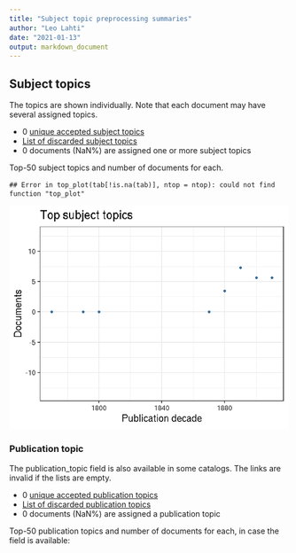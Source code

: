 ```yaml
---
title: "Subject topic preprocessing summaries"
author: "Leo Lahti"
date: "2021-01-13"
output: markdown_document
---
```


## Subject topics

The topics are shown individually. Note that each document may have
several assigned topics.



  * 0 [unique accepted subject topics](output.tables/subject_topic_accepted.csv)
  * [List of discarded subject topics](output.tables/subject_topic_discarded.csv)
  * 0 documents (NaN%) are assigned one or more subject topics 


Top-50 subject topics and number of documents for each.


```
## Error in top_plot(tab[!is.na(tab)], ntop = ntop): could not find function "top_plot"
```

![plot of chunk summarytopics22](figure/summarytopics22-1.png)

### Publication topic

The publication_topic field is also available in some catalogs. The links are invalid if the lists are empty.



  * 0 [unique accepted publication topics](output.tables/publication_topic_accepted.csv)
  * [List of discarded publication topics](output.tables/publication_topic_discarded.csv)
  * 0 documents (NaN%) are assigned a publication topic 

Top-50 publication topics and number of documents for each, in
case the field is available:


